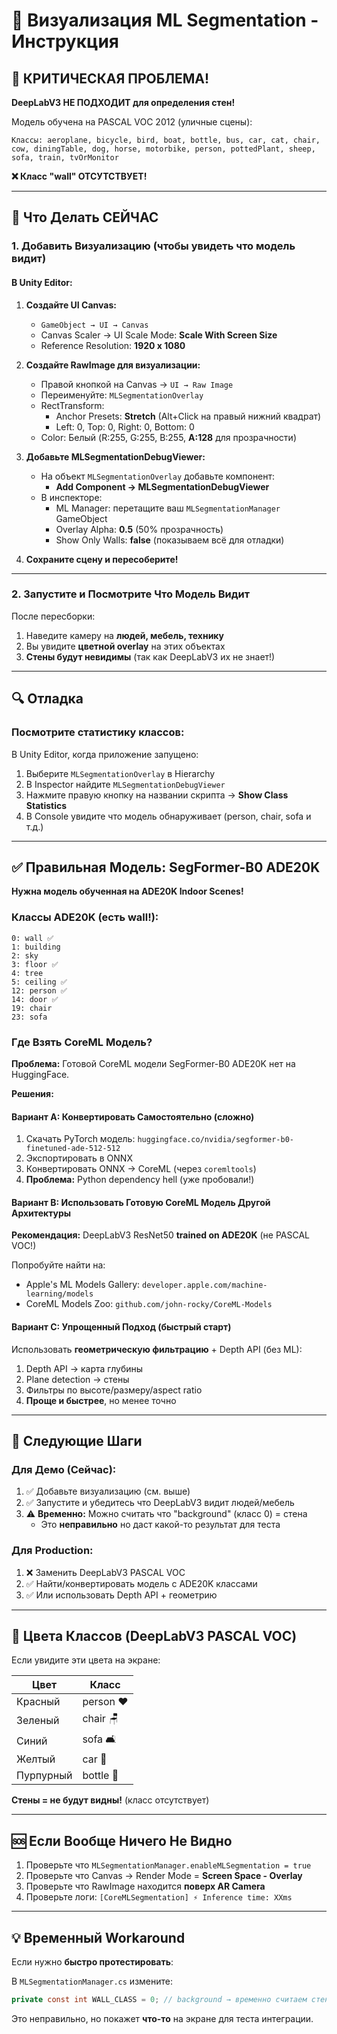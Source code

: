 # 🎨 Визуализация ML Segmentation - Инструкция

## 🚨 КРИТИЧЕСКАЯ ПРОБЛЕМА!

**DeepLabV3 НЕ ПОДХОДИТ для определения стен!**

Модель обучена на PASCAL VOC 2012 (уличные сцены):
```
Классы: aeroplane, bicycle, bird, boat, bottle, bus, car, cat, chair, 
cow, diningTable, dog, horse, motorbike, person, pottedPlant, sheep, 
sofa, train, tvOrMonitor
```

**❌ Класс "wall" ОТСУТСТВУЕТ!**

---

## 🎯 Что Делать СЕЙЧАС

### **1. Добавить Визуализацию (чтобы увидеть что модель видит)**

#### В Unity Editor:

1. **Создайте UI Canvas:**
   - `GameObject → UI → Canvas`
   - Canvas Scaler → UI Scale Mode: **Scale With Screen Size**
   - Reference Resolution: **1920 x 1080**

2. **Создайте RawImage для визуализации:**
   - Правой кнопкой на Canvas → `UI → Raw Image`
   - Переименуйте: `MLSegmentationOverlay`
   - RectTransform:
     - Anchor Presets: **Stretch** (Alt+Click на правый нижний квадрат)
     - Left: 0, Top: 0, Right: 0, Bottom: 0
   - Color: Белый (R:255, G:255, B:255, **A:128** для прозрачности)

3. **Добавьте MLSegmentationDebugViewer:**
   - На объект `MLSegmentationOverlay` добавьте компонент:
     - **Add Component → MLSegmentationDebugViewer**
   - В инспекторе:
     - ML Manager: перетащите ваш `MLSegmentationManager` GameObject
     - Overlay Alpha: **0.5** (50% прозрачность)
     - Show Only Walls: **false** (показываем всё для отладки)

4. **Сохраните сцену и пересоберите!**

---

### **2. Запустите и Посмотрите Что Модель Видит**

После пересборки:
1. Наведите камеру на **людей, мебель, технику**
2. Вы увидите **цветной overlay** на этих объектах
3. **Стены будут невидимы** (так как DeepLabV3 их не знает!)

---

## 🔍 Отладка

### **Посмотрите статистику классов:**

В Unity Editor, когда приложение запущено:
1. Выберите `MLSegmentationOverlay` в Hierarchy
2. В Inspector найдите `MLSegmentationDebugViewer`
3. Нажмите правую кнопку на названии скрипта → **Show Class Statistics**
4. В Console увидите что модель обнаруживает (person, chair, sofa и т.д.)

---

## ✅ Правильная Модель: SegFormer-B0 ADE20K

**Нужна модель обученная на ADE20K Indoor Scenes!**

### Классы ADE20K (есть wall!):
```
0: wall ✅
1: building
2: sky
3: floor ✅
4: tree
5: ceiling ✅
12: person ✅
14: door ✅
19: chair
23: sofa
```

### Где Взять CoreML Модель?

**Проблема:** Готовой CoreML модели SegFormer-B0 ADE20K нет на HuggingFace.

**Решения:**

#### Вариант A: Конвертировать Самостоятельно (сложно)

1. Скачать PyTorch модель: `huggingface.co/nvidia/segformer-b0-finetuned-ade-512-512`
2. Экспортировать в ONNX
3. Конвертировать ONNX → CoreML (через `coremltools`)
4. **Проблема:** Python dependency hell (уже пробовали!)

#### Вариант B: Использовать Готовую CoreML Модель Другой Архитектуры

**Рекомендация:** DeepLabV3 ResNet50 **trained on ADE20K** (не PASCAL VOC!)

Попробуйте найти на:
- Apple's ML Models Gallery: `developer.apple.com/machine-learning/models`
- CoreML Models Zoo: `github.com/john-rocky/CoreML-Models`

#### Вариант C: Упрощенный Подход (быстрый старт)

Использовать **геометрическую фильтрацию** + Depth API (без ML):
1. Depth API → карта глубины
2. Plane detection → стены
3. Фильтры по высоте/размеру/aspect ratio
4. **Проще и быстрее**, но менее точно

---

## 📝 Следующие Шаги

### **Для Демо (Сейчас):**

1. ✅ Добавьте визуализацию (см. выше)
2. ✅ Запустите и убедитесь что DeepLabV3 видит людей/мебель
3. ⚠️ **Временно:** Можно считать что "background" (класс 0) = стена
   - Это **неправильно** но даст какой-то результат для теста

### **Для Production:**

1. ❌ Заменить DeepLabV3 PASCAL VOC
2. ✅ Найти/конвертировать модель с ADE20K классами
3. ✅ Или использовать Depth API + геометрию

---

## 🎨 Цвета Классов (DeepLabV3 PASCAL VOC)

Если увидите эти цвета на экране:

| Цвет | Класс |
|------|-------|
| Красный | person ❤️ |
| Зеленый | chair 🪑 |
| Синий | sofa 🛋️ |
| Желтый | car 🚗 |
| Пурпурный | bottle 🍾 |

**Стены = не будут видны!** (класс отсутствует)

---

## 🆘 Если Вообще Ничего Не Видно

1. Проверьте что `MLSegmentationManager.enableMLSegmentation = true`
2. Проверьте что Canvas → Render Mode = **Screen Space - Overlay**
3. Проверьте что RawImage находится **поверх AR Camera**
4. Проверьте логи: `[CoreMLSegmentation] ⚡ Inference time: XXms`

---

## 💡 Временный Workaround

Если нужно **быстро протестировать**:

В `MLSegmentationManager.cs` измените:
```csharp
private const int WALL_CLASS = 0; // background → временно считаем стеной!
```

Это неправильно, но покажет **что-то** на экране для теста интеграции.

